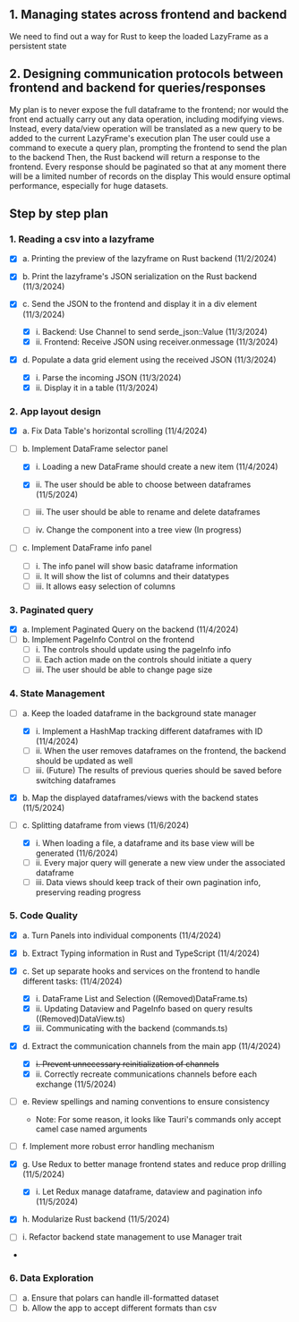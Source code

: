 ## 1. Managing states across frontend and backend

We need to find out a way for Rust to keep the loaded LazyFrame as a persistent state

## 2. Designing communication protocols between frontend and backend for queries/responses

My plan is to never expose the full dataframe to the frontend; nor would the front end actually carry out any data
operation, including modifying views.
Instead, every data/view operation will be translated as a new query to be added to the current LazyFrame's execution
plan
The user could use a command to execute a query plan, prompting the frontend to send the plan to the backend
Then, the Rust backend will return a response to the frontend.
Every response should be paginated so that at any moment there will be a limited number of records on the display
This would ensure optimal performance, especially for huge datasets.

## Step by step plan

### 1. Reading a csv into a lazyframe

- [x] a. Printing the preview of the lazyframe on Rust backend (11/2/2024)

- [x] b. Print the lazyframe's JSON serialization on the Rust backend (11/3/2024)

- [x] c. Send the JSON to the frontend and display it in a div element (11/3/2024)
    - [x] i. Backend: Use Channel to send serde_json::Value (11/3/2024)
    - [x] ii. Frontend: Receive JSON using receiver.onmessage (11/3/2024)

- [x] d. Populate a data grid element using the received JSON (11/3/2024)
    - [x] i. Parse the incoming JSON (11/3/2024)
    - [x] ii. Display it in a table (11/3/2024)

### 2. App layout design

- [x] a. Fix Data Table's horizontal scrolling (11/4/2024)

- [ ] b. Implement DataFrame selector panel
    - [x] i. Loading a new DataFrame should create a new item (11/4/2024)
    - [x] ii. The user should be able to choose between dataframes (11/5/2024)
    - [ ] iii. The user should be able to rename and delete dataframes
    - [ ] iv. Change the component into a tree view (In progress)


- [ ] c. Implement DataFrame info panel
    - [ ] i. The info panel will show basic dataframe information
    - [ ] ii. It will show the list of columns and their datatypes
    - [ ] iii. It allows easy selection of columns

### 3. Paginated query

- [x] a. Implement Paginated Query on the backend (11/4/2024)
- [ ] b. Implement PageInfo Control on the frontend
    - [ ] i. The controls should update using the pageInfo info
    - [ ] ii. Each action made on the controls should initiate a query
    - [ ] iii. The user should be able to change page size

### 4. State Management

- [ ] a. Keep the loaded dataframe in the background state manager
    - [X] i. Implement a HashMap tracking different dataframes with ID (11/4/2024)
    - [ ] ii. When the user removes dataframes on the frontend, the backend should be updated as well
    - [ ] iii. (Future) The results of previous queries should be saved before switching dataframes

- [x] b. Map the displayed dataframes/views with the backend states (11/5/2024)

- [ ] c. Splitting dataframe from views (11/6/2024)
    - [x] i. When loading a file, a dataframe and its base view will be generated (11/6/2024)
    - [ ] ii. Every major query will generate a new view under the associated dataframe
    - [ ] iii. Data views should keep track of their own pagination info, preserving reading progress

### 5. Code Quality

- [x] a. Turn Panels into individual components (11/4/2024)

- [x] b. Extract Typing information in Rust and TypeScript (11/4/2024)

- [x] c. Set up separate hooks and services on the frontend to handle different tasks: (11/4/2024)
    - [x] i. DataFrame List and Selection ((Removed)DataFrame.ts)
    - [x] ii. Updating Dataview and PageInfo based on query results ((Removed)DataView.ts)
    - [x] iii. Communicating with the backend (commands.ts)

- [x] d. Extract the communication channels from the main app (11/4/2024)
    - [x] ~~i. Prevent unnecessary reinitialization of channels~~
    - [x] ii. Correctly recreate communications channels before each exchange (11/5/2024)
- [ ] e. Review spellings and naming conventions to ensure consistency
    - Note: For some reason, it looks like Tauri's commands only accept camel case named arguments

- [ ] f. Implement more robust error handling mechanism

- [x] g. Use Redux to better manage frontend states and reduce prop drilling (11/5/2024)
    - [x] i. Let Redux manage dataframe, dataview and pagination info (11/5/2024)

- [x] h. Modularize Rust backend (11/5/2024)

- [ ] i. Refactor backend state management to use Manager trait
-

### 6. Data Exploration

- [ ] a. Ensure that polars can handle ill-formatted dataset
- [ ] b. Allow the app to accept different formats than csv
